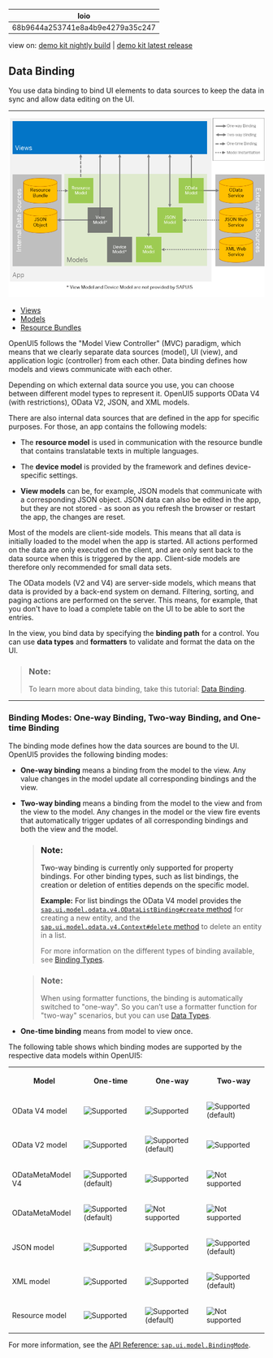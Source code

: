 <!-- loio68b9644a253741e8a4b9e4279a35c247 -->

| loio |
| -----|
| 68b9644a253741e8a4b9e4279a35c247 |

<div id="loio">

view on: [demo kit nightly build](https://openui5nightly.hana.ondemand.com/#/topic/68b9644a253741e8a4b9e4279a35c247) | [demo kit latest release](https://openui5.hana.ondemand.com/#/topic/68b9644a253741e8a4b9e4279a35c247)</div>

## Data Binding

You use data binding to bind UI elements to data sources to keep the data in sync and allow data editing on the UI.

***

![](loio544b09736447477198202b636048bab8_LowRes.png)

-   [Views](Views_91f27e3.md)
-   [Models](Models_e1b6259.md)
-   [Resource Bundles](Resource_Bundles_91f225c.md)

OpenUI5 follows the "Model View Controller" \(MVC\) paradigm, which means that we clearly separate data sources \(model\), UI \(view\), and application logic \(controller\) from each other. Data binding defines how models and views communicate with each other.

Depending on which external data source you use, you can choose between different model types to represent it. OpenUI5 supports OData V4 \(with restrictions\), OData V2, JSON, and XML models.

There are also internal data sources that are defined in the app for specific purposes. For those, an app contains the following models:

-   The **resource model** is used in communication with the resource bundle that contains translatable texts in multiple languages.

-   The **device model** is provided by the framework and defines device-specific settings.

-   **View models** can be, for example, JSON models that communicate with a corresponding JSON object. JSON data can also be edited in the app, but they are not stored - as soon as you refresh the browser or restart the app, the changes are reset.


Most of the models are client-side models. This means that all data is initially loaded to the model when the app is started. All actions performed on the data are only executed on the client, and are only sent back to the data source when this is triggered by the app. Client-side models are therefore only recommended for small data sets.

The OData models \(V2 and V4\) are server-side models, which means that data is provided by a back-end system on demand. Filtering, sorting, and paging actions are performed on the server. This means, for example, that you don't have to load a complete table on the UI to be able to sort the entries.

In the view, you bind data by specifying the **binding path** for a control. You can use **data types** and **formatters** to validate and format the data on the UI.

> ### Note:  
> To learn more about data binding, take this tutorial: [Data Binding](Data_Binding_e531093.md).

***

<a name="loio68b9644a253741e8a4b9e4279a35c247__section_BindingModes"/>

### Binding Modes: One-way Binding, Two-way Binding, and One-time Binding

The binding mode defines how the data sources are bound to the UI. OpenUI5 provides the following binding modes:

-   **One-way binding** means a binding from the model to the view. Any value changes in the model update all corresponding bindings and the view.

-   **Two-way binding** means a binding from the model to the view and from the view to the model. Any changes in the model or the view fire events that automatically trigger updates of all corresponding bindings and both the view and the model.

    > ### Note:  
    > Two-way binding is currently only supported for property bindings. For other binding types, such as list bindings, the creation or deletion of entities depends on the specific model.
    > 
    > **Example:** For list bindings the OData V4 model provides the [`sap.ui.model.odata.v4.ODataListBinding#create` method](https://openui5.hana.ondemand.com/#/api/sap.ui.model.odata.v4.ODataListBinding/methods/create) for creating a new entity, and the [`sap.ui.model.odata.v4.Context#delete` method](https://openui5.hana.ondemand.com/#/api/sap.ui.model.odata.v4.Context/methods/delete) to delete an entity in a list. 
    > 
    > For more information on the different types of binding available, see [Binding Types](Binding_Types_91f0d8a.md).

    > ### Note:  
    > When using formatter functions, the binding is automatically switched to "one-way". So you can’t use a formatter function for "two-way" scenarios, but you can use [Data Types](Formatting,_Parsing,_and_Validating_Data_07e4b92.md#loio07e4b920f5734fd78fdaa236f26236d8__section_DataTypes).

-   **One-time binding** means from model to view once.


The following table shows which binding modes are supported by the respective data models within OpenUI5:


<table>
<tr>
<th>

Model



</th>
<th>

One-time



</th>
<th>

One-way



</th>
<th>

Two-way



</th>
</tr>
<tr>
<td>

OData V4 model



</td>
<td>

 ![Supported](loio3cb17ee88aed44d2bf1d14b97728c709_LowRes.gif) 



</td>
<td>

 ![Supported](loio3cb17ee88aed44d2bf1d14b97728c709_LowRes.gif) 



</td>
<td>

 ![Supported](loio3cb17ee88aed44d2bf1d14b97728c709_LowRes.gif) \(default\)



</td>
</tr>
<tr>
<td>

OData V2 model



</td>
<td>

 ![Supported](loio3cb17ee88aed44d2bf1d14b97728c709_LowRes.gif) 



</td>
<td>

 ![Supported](loio3cb17ee88aed44d2bf1d14b97728c709_LowRes.gif) \(default\)



</td>
<td>

 ![Supported](loio3cb17ee88aed44d2bf1d14b97728c709_LowRes.gif) 



</td>
</tr>
<tr>
<td>

ODataMetaModel V4



</td>
<td>

 ![Supported](loio3cb17ee88aed44d2bf1d14b97728c709_LowRes.gif) \(default\)



</td>
<td>

 ![Supported](loio3cb17ee88aed44d2bf1d14b97728c709_LowRes.gif) 



</td>
<td>

 ![Not supported](loio5befb5af20ed42fd9052a99014d953a3_LowRes.gif) 



</td>
</tr>
<tr>
<td>

ODataMetaModel



</td>
<td>

 ![Supported](loio3cb17ee88aed44d2bf1d14b97728c709_LowRes.gif) \(default\)



</td>
<td>

 ![Not supported](loio5befb5af20ed42fd9052a99014d953a3_LowRes.gif) 



</td>
<td>

 ![Not supported](loio5befb5af20ed42fd9052a99014d953a3_LowRes.gif) 



</td>
</tr>
<tr>
<td>

JSON model



</td>
<td>

 ![Supported](loio3cb17ee88aed44d2bf1d14b97728c709_LowRes.gif) 



</td>
<td>

 ![Supported](loio3cb17ee88aed44d2bf1d14b97728c709_LowRes.gif) 



</td>
<td>

 ![Supported](loio3cb17ee88aed44d2bf1d14b97728c709_LowRes.gif) \(default\)



</td>
</tr>
<tr>
<td>

XML model



</td>
<td>

 ![Supported](loio3cb17ee88aed44d2bf1d14b97728c709_LowRes.gif) 



</td>
<td>

 ![Supported](loio3cb17ee88aed44d2bf1d14b97728c709_LowRes.gif) 



</td>
<td>

 ![Supported](loio3cb17ee88aed44d2bf1d14b97728c709_LowRes.gif) \(default\)



</td>
</tr>
<tr>
<td>

Resource model



</td>
<td>

 ![Supported](loio3cb17ee88aed44d2bf1d14b97728c709_LowRes.gif) 



</td>
<td>

 ![Supported](loio3cb17ee88aed44d2bf1d14b97728c709_LowRes.gif) \(default\)



</td>
<td>

 ![Not supported](loio5befb5af20ed42fd9052a99014d953a3_LowRes.gif) 



</td>
</tr>
</table>

For more information, see the [API Reference: `sap.ui.model.BindingMode`](https://openui5.hana.ondemand.com/#docs/api/symbols/sap.ui.model.BindingMode.html). 

